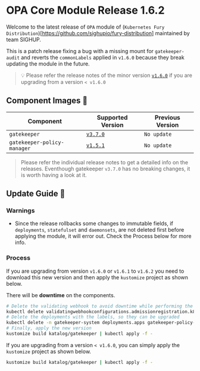 # OPA Core Module Release 1.6.2

Welcome to the latest release of `OPA` module of (`Kubernetes Fury
Distribution`)[https://github.com/sighupio/fury-distribution] maintained by team
SIGHUP.

This is a patch release fixing a bug with a missing mount for `gatekeeper-audit` and reverts the `commonLabels` applied in `v1.6.0` because they break updating the module in the future.

> 💡 Please refer the release notes of the minor version
> [`v1.6.0`](https://github.com/sighupio/fury-kubernetes-opa/releases/tag/v1.6.0)
> if you are upgrading from a version `< v1.6.0`

## Component Images 🚢

| Component                   | Supported Version                                                                     | Previous Version |
|-----------------------------|---------------------------------------------------------------------------------------|------------------|
| `gatekeeper`                | [`v3.7.0`](https://github.com/open-policy-agent/gatekeeper/releases/tag/v3.7.0)       | `No update`      |
| `gatekeeper-policy-manager` | [`v1.5.1`](https://github.com/sighupio/gatekeeper-policy-manager/releases/tag/v0.5.1) | `No update`      |

> Please refer the individual release notes to get a detailed info on the
> releases. Eventhough gatekeeper `v3.7.0` has no breaking changes, it is worth having a look at it.

## Update Guide 🦮

### Warnings

- Since the release rollbacks some changes to immutable fields, if `deployments`, `statefulset` and `daemonsets`, are not deleted first before applying the module, it will error out. Check the Process below for more info.

### Process

If you are upgrading from version `v1.6.0` or `v1.6.1` to `v1.6.2` you need to download this new version and then apply the `kustomize` project as shown below.

There will be **downtime** on the components.

```bash
# Delete the validating webhook to avoid downtime while performing the upgrade
kubectl delete validatingwebhookconfigurations.admissionregistration.k8s.io gatekeeper-validating-webhook-configuration
# Delete the deployments with the labels, so they can be upgraded
kubectl delete -n gatekeeper-system deployments.apps gatekeeper-policy-manager gatekeeper-audit gatekeeper-controller-manager
# Finally, apply the new version
kustomize build katalog/gatekeeper | kubectl apply -f -

 ```

If you are upgrading from a version `< v1.6.0`, you can simply apply the `kustomize` project as shown below.

```bash
kustomize build katalog/gatekeeper | kubectl apply -f -
```
